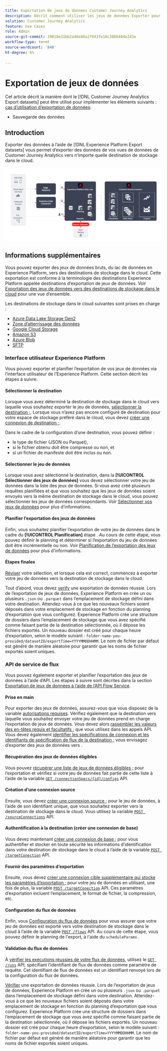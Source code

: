 ```yaml
---
title: Exportation de jeux de données Customer Journey Analytics
description: Décrit comment utiliser les jeux de données Exporter pour sauvegarder vos données.
solution: Customer Journey Analytics
feature: Use Cases
role: Admin
source-git-commit: 19018e31bb2a46e88a27643fe10c388b40de243e
workflow-type: tm+mt
source-wordcount: '848'
ht-degree: 6%

---
```



# Exportation de jeux de données

Cet article décrit la manière dont le [!DNL Customer Journey Analytics Export datasets] peut être utilisé pour implémenter les éléments suivants : [cas d’utilisation d’exportation de données](overview.md):

- Sauvegarde des données

## Introduction

Exporter des données à l’aide de [!DNL Experience Platform Export datasets] vous permet d’exporter des données de vos vues de données de Customer Journey Analytics vers n’importe quelle destination de stockage dans le cloud.

![Extension BI](../assets/export-datasets.svg)

## Informations supplémentaires

Vous pouvez exporter des jeux de données bruts, du lac de données en Experience Platform, vers des destinations de stockage dans le cloud. Cette exportation est conforme à la terminologie des destinations Experience Platform appelée destinations d’exportation de jeux de données. Voir [Exportation des jeux de données vers des destinations de stockage dans le cloud](https://experienceleague.adobe.com/en/docs/experience-platform/destinations/ui/activate/export-datasets) pour une vue d’ensemble.

Les destinations de stockage dans le cloud suivantes sont prises en charge :

- [Azure Data Lake Storage Gen2](https://experienceleague.adobe.com/en/docs/experience-platform/destinations/catalog/cloud-storage/adls-gen2)
- [Zone d’atterrissage des données](https://experienceleague.adobe.com/en/docs/experience-platform/destinations/catalog/cloud-storage/data-landing-zone)
- [Google Cloud Storage](https://experienceleague.adobe.com/en/docs/experience-platform/destinations/catalog/cloud-storage/google-cloud-storage)
- [Amazon S3](https://experienceleague.adobe.com/en/docs/experience-platform/destinations/catalog/cloud-storage/amazon-s3#changelog)
- [Azure Blob](https://experienceleague.adobe.com/en/docs/experience-platform/destinations/catalog/cloud-storage/azure-blob#changelog)
- [SFTP](https://experienceleague.adobe.com/en/docs/experience-platform/destinations/catalog/cloud-storage/sftp#changelog)


### Interface utilisateur Experience Platform

Vous pouvez exporter et planifier l’exportation de vos jeux de données via l’interface utilisateur de l’Experience Platform. Cette section décrit les étapes à suivre.

#### Sélectionner la destination

Lorsque vous avez déterminé la destination de stockage dans le cloud vers laquelle vous souhaitez exporter le jeu de données, [sélectionner la destination ;](https://experienceleague.adobe.com/en/docs/experience-platform/destinations/ui/activate/export-datasets#select-destination). Lorsque vous n’avez pas encore configuré de destination pour votre espace de stockage préféré dans le cloud, vous devez [créer une connexion de destination ;](https://experienceleague.adobe.com/en/docs/experience-platform/destinations/ui/connect-destination).

Dans le cadre de la configuration d’une destination, vous pouvez définir :

- le type de fichier (JSON ou Parquet),
- si le fichier obtenu doit être compressé ou non, et
- si un fichier de manifeste doit être inclus ou non.


#### Sélectionner le jeu de données

Lorsque vous avez sélectionné la destination, dans la **[!UICONTROL Sélectionner des jeux de données]** vous devez sélectionner votre jeu de données dans la liste des jeux de données. Si vous avez créé plusieurs requêtes planifiées et que vous souhaitez que les jeux de données soient envoyés vers la même destination de stockage dans le cloud, vous pouvez sélectionner les jeux de données correspondants. Voir [Sélectionner vos jeux de données](https://experienceleague.adobe.com/en/docs/experience-platform/destinations/ui/activate/export-datasets#select-datasets) pour plus d’informations.

#### Planifier l’exportation des jeux de données

Enfin, vous souhaitez planifier l’exportation de votre jeu de données dans le cadre du **[!UICONTROL Planification]** étape . Au cours de cette étape, vous pouvez définir le planning et déterminer si l’exportation du jeu de données doit être incrémentielle ou non. Voir [Planification de l’exportation des jeux de données](https://experienceleague.adobe.com/en/docs/experience-platform/destinations/ui/activate/export-datasets#scheduling) pour plus d’informations.


#### Étapes finales

[Réviser](https://experienceleague.adobe.com/en/docs/experience-platform/destinations/ui/activate/export-datasets#review) votre sélection, et lorsque cela est correct, commencez à exporter votre jeu de données vers la destination de stockage dans le cloud.

Tout d’abord, vous devez [verify](https://experienceleague.adobe.com/en/docs/experience-platform/destinations/ui/activate/export-datasets#verify) une exportation de données réussie. Lors de l’exportation de jeux de données, Experience Platform en crée un ou plusieurs `.json` ou `.parquet` dans l’emplacement de stockage défini dans votre destination. Attendez-vous à ce que les nouveaux fichiers soient déposés dans votre emplacement de stockage en fonction du planning d’exportation que vous configurez. Experience Platform crée une structure de dossiers dans l’emplacement de stockage que vous avez spécifié comme faisant partie de la destination sélectionnée, où il dépose les fichiers exportés. Un nouveau dossier est créé pour chaque heure d’exportation, selon le modèle suivant : `folder-name-you-provided/datasetID/exportTime=YYYYMMDDHHMM`. Le nom de fichier par défaut est généré de manière aléatoire pour garantir que les noms de fichier exportés soient uniques.

### API de service de flux

Vous pouvez également exporter et planifier l’exportation des jeux de données à l’aide d’API. Les étapes à suivre sont décrites dans la section [Exportation de jeux de données à l’aide de l’API Flow Service](https://experienceleague.adobe.com/en/docs/experience-platform/destinations/api/export-datasets).

#### Prise en main

Pour exporter des jeux de données, assurez-vous que vous disposez de la variable [autorisations requises](https://experienceleague.adobe.com/en/docs/experience-platform/destinations/api/export-datasets#permissions). Vérifiez également que la destination vers laquelle vous souhaitez envoyer votre jeu de données prend en charge l’exportation de jeux de données. Vous devez alors [rassembler les valeurs des en-têtes requis et facultatifs ;](https://experienceleague.adobe.com/en/docs/experience-platform/destinations/api/export-datasets#gather-values-headers) que vous utilisez dans les appels API. Vous devez également [identifier les spécifications de connexion et les identifiants de spécification de flux de la destination ;](https://experienceleague.adobe.com/en/docs/experience-platform/destinations/api/export-datasets#gather-connection-spec-flow-spec) vous envisagez d’exporter des jeux de données vers .

#### Récupération des jeux de données éligibles

Vous pouvez [récupérer une liste de jeux de données éligibles ;](https://experienceleague.adobe.com/en/docs/experience-platform/destinations/api/export-datasets#retrieve-list-of-available-datasets) pour l’exportation et vérifiez si votre jeu de données fait partie de cette liste à l’aide de la variable [`GET /connectionSpecs/{id}/configs`](https://developer.adobe.com/experience-platform-apis/references/destinations/#tag/Configurations/operation/getDatasets) API.


#### Création d’une connexion source

Ensuite, vous devez [créer une connexion source ;](https://experienceleague.adobe.com/en/docs/experience-platform/destinations/api/export-datasets#create-source-connection) pour le jeu de données, à l’aide de son identifiant unique, que vous souhaitez exporter vers la destination de stockage dans le cloud. Vous utilisez la variable [`POST /sourceConnections`](https://developer.adobe.com/experience-platform-apis/references/destinations/#tag/Source-connections/operation/postSourceConnection) API.

#### Authentification à la destination (créer une connexion de base)

Vous devez maintenant [créer une connexion de base ;](https://experienceleague.adobe.com/en/docs/experience-platform/destinations/api/export-datasets#create-base-connection) pour vous authentifier et stocker en toute sécurité les informations d’identification dans votre destination de stockage dans le cloud à l’aide de la variable [`POST /targetConection`](https://developer.adobe.com/experience-platform-apis/references/destinations/#tag/Target-connections/operation/postTargetConnection) API.


#### Fournir des paramètres d’exportation

Ensuite, vous devez [créer une connexion cible supplémentaire qui stocke les paramètres d’exportation ;](https://experienceleague.adobe.com/en/docs/experience-platform/destinations/api/export-datasets#create-target-connection) pour votre jeu de données en utilisant, une fois de plus, la variable [`POST /targetConection`](https://developer.adobe.com/experience-platform-apis/references/destinations/#tag/Target-connections/operation/postTargetConnection) API. Ces paramètres d’exportation incluent l’emplacement, le format de fichier, la compression, etc.

#### Configuration du flux de données

Enfin, vous [Configuration du flux de données](https://experienceleague.adobe.com/en/docs/experience-platform/destinations/api/export-datasets#create-dataflow) pour vous assurer que votre jeu de données est exporté vers votre destination de stockage dans le cloud à l’aide de la variable [`POST /flows`](https://developer.adobe.com/experience-platform-apis/references/destinations/#tag/Dataflows/operation/postFlow) API. Au cours de cette étape, vous pouvez définir le planning de l&#39;export, à l&#39;aide du `scheduleParams` .

#### Validation du flux de données

À [vérifier les exécutions réussies de votre flux de données](https://experienceleague.adobe.com/en/docs/experience-platform/destinations/api/export-datasets#get-dataflow-runs), utilisez le [`GET /runs`](https://developer.adobe.com/experience-platform-apis/references/destinations/#tag/Dataflow-runs/operation/getFlowRuns) API, spécifiant l’identifiant de flux de données comme paramètre de requête. Cet identifiant de flux de données est un identifiant renvoyé lors de la configuration du flux de données.

[Vérifier](https://experienceleague.adobe.com/en/docs/experience-platform/destinations/ui/activate/export-datasets#verify) une exportation de données réussie. Lors de l’exportation de jeux de données, Experience Platform en crée un ou plusieurs `.json` ou `.parquet` dans l’emplacement de stockage défini dans votre destination. Attendez-vous à ce que les nouveaux fichiers soient déposés dans votre emplacement de stockage en fonction du planning d’exportation que vous configurez. Experience Platform crée une structure de dossiers dans l’emplacement de stockage que vous avez spécifié comme faisant partie de la destination sélectionnée, où il dépose les fichiers exportés. Un nouveau dossier est créé pour chaque heure d’exportation, selon le modèle suivant : `folder-name-you-provided/datasetID/exportTime=YYYYMMDDHHMM`. Le nom de fichier par défaut est généré de manière aléatoire pour garantir que les noms de fichier exportés soient uniques.
